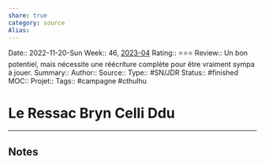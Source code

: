 ```yaml
---
share: true 
category: source
Alias:
---
```

Date:: 2022-11-20-Sun
Week:: 46, [2023-04](2023-04.md)
Rating:: ⭐⭐⭐
Review::  Un bon potentiel, mais nécessite une réécriture complète pour être vraiment sympa à jouer.
Summary::
Author::
Source:: 
Type:: #SN/JDR 
Status:: #finished 
MOC::
Projet:: 
Tags:: #campagne #cthulhu 

# Le Ressac Bryn Celli Ddu


***

## Notes
